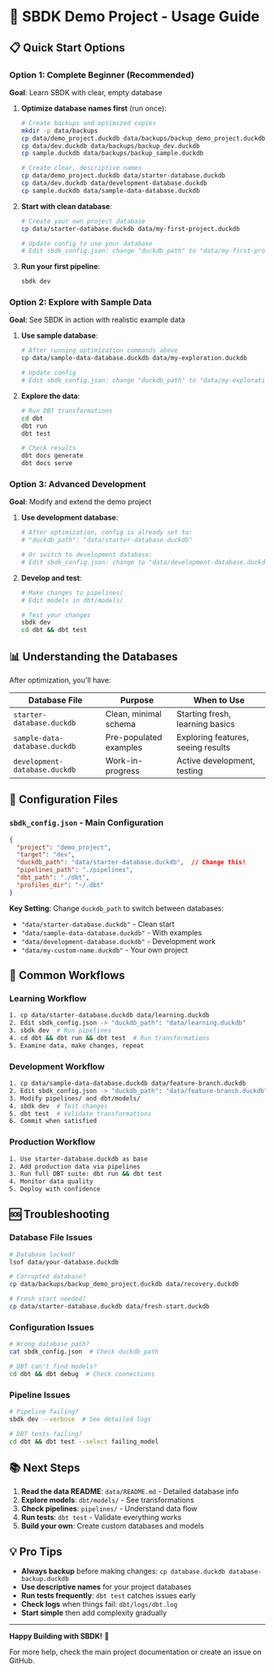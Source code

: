 # 🚀 SBDK Demo Project - Usage Guide

## 📋 Quick Start Options

### Option 1: Complete Beginner (Recommended) 
**Goal**: Learn SBDK with clear, empty database

1. **Optimize database names first** (run once):
   ```bash
   # Create backups and optimized copies
   mkdir -p data/backups
   cp data/demo_project.duckdb data/backups/backup_demo_project.duckdb
   cp data/dev.duckdb data/backups/backup_dev.duckdb
   cp sample.duckdb data/backups/backup_sample.duckdb
   
   # Create clear, descriptive names
   cp data/demo_project.duckdb data/starter-database.duckdb
   cp data/dev.duckdb data/development-database.duckdb
   cp sample.duckdb data/sample-data-database.duckdb
   ```

2. **Start with clean database**:
   ```bash
   # Create your own project database
   cp data/starter-database.duckdb data/my-first-project.duckdb
   
   # Update config to use your database
   # Edit sbdk_config.json: change "duckdb_path" to "data/my-first-project.duckdb"
   ```

3. **Run your first pipeline**:
   ```bash
   sbdk dev
   ```

### Option 2: Explore with Sample Data
**Goal**: See SBDK in action with realistic example data

1. **Use sample database**:
   ```bash
   # After running optimization commands above
   cp data/sample-data-database.duckdb data/my-exploration.duckdb
   
   # Update config
   # Edit sbdk_config.json: change "duckdb_path" to "data/my-exploration.duckdb"
   ```

2. **Explore the data**:
   ```bash
   # Run DBT transformations
   cd dbt
   dbt run
   dbt test
   
   # Check results
   dbt docs generate
   dbt docs serve
   ```

### Option 3: Advanced Development
**Goal**: Modify and extend the demo project

1. **Use development database**:
   ```bash
   # After optimization, config is already set to:
   # "duckdb_path": "data/starter-database.duckdb"
   
   # Or switch to development database:
   # Edit sbdk_config.json: change to "data/development-database.duckdb"
   ```

2. **Develop and test**:
   ```bash
   # Make changes to pipelines/
   # Edit models in dbt/models/
   
   # Test your changes
   sbdk dev
   cd dbt && dbt test
   ```

## 📊 Understanding the Databases

After optimization, you'll have:

| Database File | Purpose | When to Use |
|---------------|---------|-------------|
| `starter-database.duckdb` | Clean, minimal schema | Starting fresh, learning basics |
| `sample-data-database.duckdb` | Pre-populated examples | Exploring features, seeing results |
| `development-database.duckdb` | Work-in-progress | Active development, testing |

## 🔧 Configuration Files

### `sbdk_config.json` - Main Configuration
```json
{
  "project": "demo_project",
  "target": "dev", 
  "duckdb_path": "data/starter-database.duckdb",  // Change this!
  "pipelines_path": "./pipelines",
  "dbt_path": "./dbt",
  "profiles_dir": "~/.dbt"
}
```

**Key Setting**: Change `duckdb_path` to switch between databases:
- `"data/starter-database.duckdb"` - Clean start
- `"data/sample-data-database.duckdb"` - With examples  
- `"data/development-database.duckdb"` - Development work
- `"data/my-custom-name.duckdb"` - Your own project

## 🎯 Common Workflows

### Learning Workflow
```bash
1. cp data/starter-database.duckdb data/learning.duckdb
2. Edit sbdk_config.json -> "duckdb_path": "data/learning.duckdb"
3. sbdk dev  # Run pipelines
4. cd dbt && dbt run && dbt test  # Run transformations
5. Examine data, make changes, repeat
```

### Development Workflow  
```bash
1. cp data/sample-data-database.duckdb data/feature-branch.duckdb
2. Edit sbdk_config.json -> "duckdb_path": "data/feature-branch.duckdb"
3. Modify pipelines/ and dbt/models/
4. sbdk dev  # Test changes
5. dbt test  # Validate transformations
6. Commit when satisfied
```

### Production Workflow
```bash
1. Use starter-database.duckdb as base
2. Add production data via pipelines
3. Run full DBT suite: dbt run && dbt test
4. Monitor data quality
5. Deploy with confidence
```

## 🆘 Troubleshooting

### Database File Issues
```bash
# Database locked?
lsof data/your-database.duckdb

# Corrupted database?
cp data/backups/backup_demo_project.duckdb data/recovery.duckdb

# Fresh start needed?
cp data/starter-database.duckdb data/fresh-start.duckdb
```

### Configuration Issues
```bash
# Wrong database path?
cat sbdk_config.json  # Check duckdb_path

# DBT can't find models?
cd dbt && dbt debug  # Check connections
```

### Pipeline Issues
```bash
# Pipeline failing?
sbdk dev --verbose  # See detailed logs

# DBT tests failing?
cd dbt && dbt test --select failing_model
```

## 📚 Next Steps

1. **Read the data README**: `data/README.md` - Detailed database info
2. **Explore models**: `dbt/models/` - See transformations
3. **Check pipelines**: `pipelines/` - Understand data flow  
4. **Run tests**: `dbt test` - Validate everything works
5. **Build your own**: Create custom databases and models

## 💡 Pro Tips

- **Always backup** before making changes: `cp database.duckdb database-backup.duckdb`
- **Use descriptive names** for your project databases
- **Run tests frequently**: `dbt test` catches issues early
- **Check logs** when things fail: `dbt/logs/dbt.log`
- **Start simple** then add complexity gradually

---

**Happy Building with SBDK!** 🚀

For more help, check the main project documentation or create an issue on GitHub.
